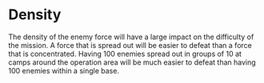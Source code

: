 # Density

The density of the enemy force will have a large impact on the difficulty
of the mission. A force that is spread out will be easier to defeat than
a force that is concentrated. Having 100 enemies spread out in groups of
10 at camps around the operation area will be much easier to defeat than
having 100 enemies within a single base.

